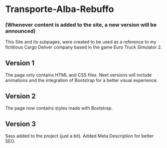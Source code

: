 # Transporte-Alba-Rebuffo
### (Whenever content is added to the site, a new version will be announced)


This Site and its subpages, were created to be used as a reference to my fictitious Cargo Deliver company based in the game Euro Truck Simulator 2.

## Version 1
The page only contains HTML and CSS files. Next versions will include animations and the integration of Bootstrap for a better visual experience.

## Version 2
The page now contains styles made with Bootstrap.

## Version 3
Sass added to the project (just a bit).
Added Meta Description for better SEO.
